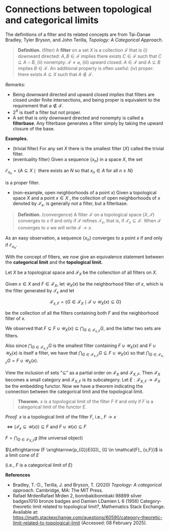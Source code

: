 # Connections between topological and categorical limits


The definitions of a filter and its related concepts are from Tai-Danae Bradley, Tyler Bryson, and John Terilla, *Topology: A Categorical Approach*.

> **Definition.** (filter) A **filter** on a set $X$ is a collection $\mathcal{F}$ that is
> (i) downward directed: $A,B\in \mathcal{F}$ implies there exists $C\in \mathcal{F}$ such that $C\subseteq A\cap B$,
> (ii) nonempty: $\mathcal{F} \neq \varnothing$,
> (iii) upward closed: $A\in \mathcal{F}$ and $A\subseteq B$ implies $B\in \mathcal{F}$.
> An additional property is often useful:
> (iv) proper: there exists $A\subseteq X$ such that $A\notin \mathcal{F}$.

*Remarks:*

- Being downward directed and upward closed implies that filters are closed under finite intersections, and being proper is equivalent to the requirement that  $\varnothing \notin \mathcal{F}$.
- $2^{X}$ is itself a filter but not proper.
- A set that is only downward directed and nonempty is called a **filterbase**. Any filterbase generates a filter simply by taking the upward closure of the base.

**Examples.**

- (trivial filter) For any set $X$ there is the smallest filter $\{X\}$ called the trivial filter.
- (eventuality filter) Given a sequence $\{x_{n}\}$ in a space $X$, the set

$\mathcal{E}_ {x_n} = \lbrace A \subseteq X \mid \text{ there exists an } N \text{ so that } x_n \in A \text{ for all } n \geq N \rbrace$

is a proper filter.

- (non-example, open neighborhoods of a point $x$) Given a topological space $X$ and a point $x\in X$ , the collection of open neighborhoods of $x$ denoted by $\mathcal{T}_{x}$, is generally not a filter, but a filterbase.

> **Definition.** (convergence) A filter $\mathcal{F}$ on a topological space $(X,\mathcal{T})$ converges to $x$ if and only if $\mathcal{F}$ refines $\mathcal{T}_x$, that is, if $\mathcal{T}_x \subseteq \mathcal{F}$. When $\mathcal{F}$ converges to $x$ we will write $\mathcal{F} \rightarrow x$.

As an easy observation, a sequence $\{x_{n}\}$ converges to a point $x$ if and only if $\mathcal{E}_{x_n}$.

With the concept of filters, we now give an equivalence statement between the **categorical limit** and the **topological limit.**

Let $X$ be a topological space and $\mathcal{F}_X$ be the collenction of all filters on $X$.

Given $x \in X$ and $F \in \mathcal{F}_{X}$, let $\mathcal{U}_X(x)$ be the neighborhood filter of $x$, which is the filter generated by $\mathcal{T}_x$ and let

$$
\mathcal{F}_{x,F} = \lbrace G \in \mathcal{F}_X \mid \mathcal{F} \cup \mathcal{U}_X(x) \subseteq G \rbrace
$$

be the collection of all the filters containing both $F$ and the neighborhood filter of $x$.

We observed that
$F \subseteq F \cup \mathcal{U}_ X(x) \subseteq \bigcap_{G\in \mathcal{F}_ {x,F}}G,$ and the latter two sets are filters.

Also since $\bigcap_ {G\in \mathcal{F}_ {x,F}}G$ is the smallest filter containing $F \cup \mathcal{U}_ X(x)$ and $F \cup \mathcal{U}_ X(x)$ is itself a filter, we have that $\bigcap_{G\in \mathcal{F}_ {x,F}}G \subseteq F \cup \mathcal{U}_ X(x)$ so that $\bigcap_ {G\in \mathcal{F}_ {x,F}}G = F \cup \mathcal{U}_ X(x)$.

View the inclusion of sets "$\subseteq$" as a partial order on $\mathcal{F}_ X$ and $\mathcal{F}_ {X,F}$. Then $\mathcal{F}_ X$ becomes a small category and $\mathcal{F}_ {X,F}$ is its subcategory. Let $E : \mathcal{F}_ {X,F} \to \mathcal{F}_X$ be the embedding functor. Now we have a theorem indicating the connection between the categorical limit and the topological limit.

> **Theorem.** $x$ is a topological limit of the filter $F$ if and only if $F$ is a categorical limit of the functor $E$.

*Proof.* $x$ is a topological limit of the filter $F$, i.e., $F \to x$

$\Leftrightarrow (\mathcal{T}_x \subseteq \mathcal{U}(x)) \subseteq F \ \text{and} \ F \cup \mathcal{U}(x) \subseteq F$

$F = \bigcap_{G \in \mathcal{F}_{X,F}} g$ (the universal object)

$\Leftrightarrow (F \xrightarrow{p_{G}}E(G))_ {G \in \mathcal{F}_ {x,F}}$ is a limit cone of $E$

(i.e., $F$ is a categorical limit of $E$)

**References**

- Bradley, T.-D., Terilla, J. and Bryson, T. (2020) *Topology: A categorical approach*. Cambridge, MA: The MIT Press.
- Rafael MrdenRafael Mrden 2, bonnbakibonnbaki 98899 silver badges1010 bronze badges and Damien LDamien L 6 (1956) Category-theoretic limit related to topological limit?, Mathematics Stack Exchange. Available at: https://math.stackexchange.com/questions/60590/category-theoretic-limit-related-to-topological-limit (Accessed: 08 February 2025). 
 


